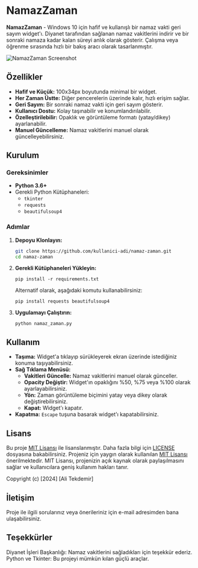 # NamazZaman

**NamazZaman** - Windows 10 için hafif ve kullanışlı bir namaz vakti geri sayım widget'ı. Diyanet tarafından sağlanan namaz vakitlerini indirir ve bir sonraki namaza kadar kalan süreyi anlık olarak gösterir. Çalışma veya öğrenme sırasında hızlı bir bakış aracı olarak tasarlanmıştır.

![NamazZaman Screenshot](screenshots/screenshot.png)

## Özellikler

- **Hafif ve Küçük:** 100x34px boyutunda minimal bir widget.
- **Her Zaman Üstte:** Diğer pencerelerin üzerinde kalır, hızlı erişim sağlar.
- **Geri Sayım:** Bir sonraki namaz vakti için geri sayım gösterir.
- **Kullanıcı Dostu:** Kolay taşınabilir ve konumlandırılabilir.
- **Özelleştirilebilir:** Opaklık ve görüntüleme formatı (yatay/dikey) ayarlanabilir.
- **Manuel Güncelleme:** Namaz vakitlerini manuel olarak güncelleyebilirsiniz.

## Kurulum

### Gereksinimler

- **Python 3.6+**
- Gerekli Python Kütüphaneleri:
  - `tkinter`
  - `requests`
  - `beautifulsoup4`

### Adımlar

1. **Depoyu Klonlayın:**

   ```bash
   git clone https://github.com/kullanici-adi/namaz-zaman.git
   cd namaz-zaman
   ```

2. **Gerekli Kütüphaneleri Yükleyin:**

	`pip install -r requirements.txt`
	
	Alternatif olarak, aşağıdaki komutu kullanabilirsiniz:
	
	`pip install requests beautifulsoup4`
    
3. **Uygulamayı Çalıştırın:**

	`python namaz_zaman.py`

## Kullanım

- **Taşıma:** Widget'a tıklayıp sürükleyerek ekran üzerinde istediğiniz konuma taşıyabilirsiniz.
- **Sağ Tıklama Menüsü:**
    - **Vakitleri Güncelle:** Namaz vakitlerini manuel olarak günceller.
    - **Opacity Değiştir:** Widget'ın opaklığını %50, %75 veya %100 olarak ayarlayabilirsiniz.
    - **Yön:** Zaman görüntüleme biçimini yatay veya dikey olarak değiştirebilirsiniz.
    - **Kapat:** Widget'ı kapatır.
- **Kapatma:** `Escape` tuşuna basarak widget'ı kapatabilirsiniz.

## Lisans
Bu proje [MIT Lisansı](LICENSE) ile lisanslanmıştır. Daha fazla bilgi için [LICENSE](LICENSE) dosyasına bakabilirsiniz.
Projeniz için yaygın olarak kullanılan [MIT Lisansı](https://opensource.org/licenses/MIT) önerilmektedir. MIT Lisansı, projenizin açık kaynak olarak paylaşılmasını sağlar ve kullanıcılara geniş kullanım hakları tanır.

Copyright (c) [2024] [Ali Tekdemir]

## İletişim
Proje ile ilgili sorularınız veya önerileriniz için e-mail adresimden bana ulaşabilirsiniz.

## Teşekkürler
Diyanet İşleri Başkanlığı: Namaz vakitlerini sağladıkları için teşekkür ederiz.
Python ve Tkinter: Bu projeyi mümkün kılan güçlü araçlar.

